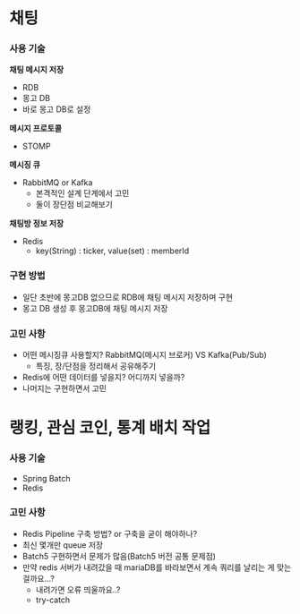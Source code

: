 # 채팅

### 사용 기술

**채팅 메시지 저장**

- RDB
- 몽고 DB
- 바로 몽고 DB로 설정

**메시지 프로토콜**

- STOMP

**메시징 큐**

- RabbitMQ or Kafka
    - 본격적인 설계 단계에서 고민
    - 둘이 장단점 비교해보기

**채팅방 정보 저장**

- Redis
    - key(String) : ticker, value(set) : memberId

### 구현 방법

- 일단 초반에 몽고DB 없으므로 RDB에 채팅 메시지 저장하며 구현
- 몽고 DB 생성 후 몽고DB에 채팅 메시지 저장

### 고민 사항

- 어떤 메시징큐 사용할지? RabbitMQ(메시지 브로커) VS Kafka(Pub/Sub)
    - 특징, 장/단점을 정리해서 공유해주기
- Redis에 어떤 데이터를 넣을지? 어디까지 넣을까?
- 나머지는 구현하면서 고민

# 랭킹, 관심 코인, 통계 배치 작업

### 사용 기술

- Spring Batch
- Redis

### 고민 사항

- Redis Pipeline 구축 방법? or 구축을 굳이 해야하나?
- 최신 몇개만 queue 저장
- Batch5 구현하면서 문제가 많음(Batch5 버전 공통 문제점)
- 만약 redis 서버가 내려갔을 때 mariaDB를 바라보면서 계속 쿼리를 날리는 게 맞는걸까요…?
    - 내려가면 오류 띄울까요..?
    - try-catch
